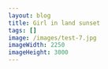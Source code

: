 ```yaml
---
layout: blog
title: Girl in land sunset
tags: []
image: /images/test-7.jpg
imageWidth: 2250
imageHeight: 3000
---
```

